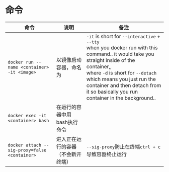 # 命令

命令 | 说明 | 备注
-- | -- | --
`docker run --name <container> -it <image>` | 以<image>镜像启动容器，命名为<container> | `-it` is short for `--interactive` + `--tty`<br>when you docker run with this command.. it would take you straight inside of the container,, <br>where `-d` is short for `--detach` <br>which means you just run the container and then detach from it so basically you run container in the background..
`docker exec -it <container> bash` | 在运行的容器中用bash执行命令 | 
`docker attach --sig-proxy=false <container>` | 进入正在运行的容器（不会新开终端）| `--sig-proxy`防止在终端`ctrl + c`导致容器终止运行
